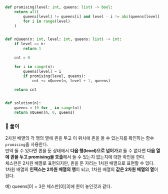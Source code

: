 ```py
def promising(level: int, queens: list) -> bool:
    return all(
        queens[level] != queens[i] and level - i != abs(queens[level] - queens[i])
        for i in range(level)
    )


def nQueen(n: int, level: int, queens: list) -> int:
    if level == n:
        return 1

    cnt = 0

    for i in range(n):
        queens[level] = i
        if promising(level, queens):
            cnt += nQueen(n, level + 1, queens)

    return cnt


def solution(n):
    queens = [0 for _ in range(n)]
    return nQueen(n, 0, queens)
```

### 📌 풀이

2차원 배열의 각 행의 열에 퀸을 두고 이 위치에 퀸을 둘 수 있는지를 확인하는 함수 `promising`을 사용한다.  
만약 둘 수 있다면 퀸을 둔 상태에서 **다음 행(level)으로 넘어가고** 둘 수 없다면 **다음 열에 퀸을 두고 promising을 호출**해서 둘 수 있는지 없는지에 대한 확인을 한다.  
체스판은 2차원 배열로 표현되지만, 퀸을 둔 자리는 1차원 배열으로 표현할 수 있다.  
1차원 배열의 **인덱스는 2차원 배열의 행**이 되고, 1차원 배열의 **값은 2차원 배열의 열**이 된다.

예) queens[0] = 3은 체스판[0][3]에 퀸이 놓인것과 같다.
